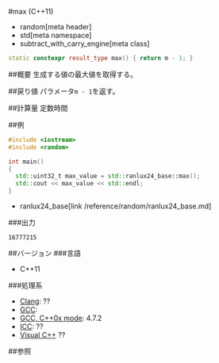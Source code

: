 #max (C++11)
* random[meta header]
* std[meta namespace]
* subtract_with_carry_engine[meta class]

```cpp
static constexpr result_type max() { return m - 1; }
```

##概要
生成する値の最大値を取得する。


##戻り値
パラメータ`m - 1`を返す。


##計算量
定数時間


##例
```cpp
#include <iostream>
#include <random>

int main()
{
  std::uint32_t max_value = std::ranlux24_base::max();
  std::cout << max_value << std::endl;
}
```
* ranlux24_base[link /reference/random/ranlux24_base.md]

###出力
```
16777215
```

##バージョン
###言語
- C++11

###処理系
- [Clang](/implementation.md#clang): ??
- [GCC](/implementation.md#gcc): 
- [GCC, C++0x mode](/implementation.md#gcc): 4.7.2
- [ICC](/implementation.md#icc): ??
- [Visual C++](/implementation.md#visual_cpp) ??


##参照


